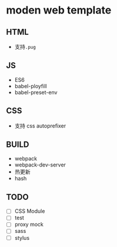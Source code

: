 # moden web template

## HTML

- 支持`.pug`

## JS

- ES6 
- babel-ployfill
- babel-preset-env

## CSS

- 支持 css autoprefixer 

## BUILD

- webpack
- webpack-dev-server
- 热更新
- hash


## TODO

- [ ] CSS Module
- [ ] test
- [ ] proxy mock
- [ ] sass
- [ ] stylus